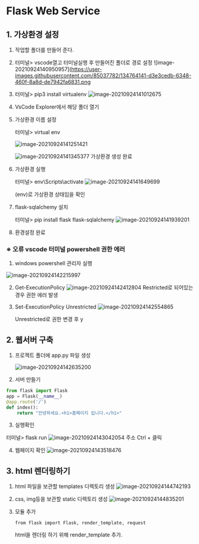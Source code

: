 # Flask Web Service

## 1. 가상환경 설정

1. 작업할 폴더를 만들어 준다.
   

2. 터미널> vscode열고 터미널실행 후 만들어진 폴더로 경로 설정
   ![image-20210924140950957](https://user-images.githubusercontent.com/85037782/134764141-d3e3cedb-6348-460f-8a8d-de7942fa6831.png

3. 터미널> pip3 install virtualenv
   ![image-20210924141012675](https://user-images.githubusercontent.com/85037782/134764152-55dafa99-fe9c-4b70-a581-d9af2ad444c7.png)

4. VsCode Explorer에서 해당 폴더 열기
   

5. 가상환경 이름 설정 

   터미널> virtual env

   ![image-20210924141251421](https://user-images.githubusercontent.com/85037782/134764166-d08e49ec-aea4-4e7e-baab-a4e6c13ef041.png)

   ![image-20210924141345377](https://user-images.githubusercontent.com/85037782/134764168-f7370712-9961-4a4e-9efd-4a30a5acfdba.png)
   가상환경 생성 완료

6. 가상환경 실행


   터미널> env\Scripts\activate
   ![image-20210924141649699](https://user-images.githubusercontent.com/85037782/134764169-57d3c5f5-8aa7-499e-9660-e7aa2580934e.png)

   (env)로 가상환경 상태임을 확인
   

7. flask-sqlalchemy 설치

   터미널> pip install flask flask-sqlalchemy
   ![image-20210924141939201](https://user-images.githubusercontent.com/85037782/134764170-20ccf3f3-fb82-4efc-a3b6-12dca4c4024a.png)

8.  환경설정 완료

   ### ※ 오류 vscode 터미널 powershell 권한 에러

   1. windows powershell 관리자 실행

   ![image-20210924142215997](https://user-images.githubusercontent.com/85037782/134764171-8313b052-25a2-458d-9e9a-0bbb81f3bf44.png)

   2. Get-ExecutionPolicy
      ![image-20210924142412804](https://user-images.githubusercontent.com/85037782/134764172-3a719e35-f4ad-4553-b800-feaec358cab4.png)
      Restricted로 되어있는경우 권한 에러 발생

   3. Set-ExecutionPolicy Unrestricted
      ![image-20210924142554865](https://user-images.githubusercontent.com/85037782/134764174-1493a75a-9a24-4725-a7dd-d2be251f8305.png)

      Unrestricted로 권한 변경 후 y

   





## 2. 웹서버 구축

1. 프로젝트 폴더에 app.py 파일 생성

   ![image-20210924142635200](https://user-images.githubusercontent.com/85037782/134764175-f7492882-4cdb-4ea9-a51c-dc6a37ec583b.png)
   

2.  서버 만들기

   ```python
   from flask import Flask
   app = Flask(__name__)
   @app.route('/')
   def index():
       return "안녕하세요.<h1>홈페이지 입니다.</h1>"
   ```

   

3.  실행확인

   터미널> flask run
   ![image-20210924143042054](https://user-images.githubusercontent.com/85037782/134764176-3fdde277-0c0c-4b89-b54d-4d118086bbb0.png)
   주소 Ctrl + 클릭

4.  웹페이지 확인
   ![image-20210924143518476](https://user-images.githubusercontent.com/85037782/134764177-505fa0b6-18ae-4c56-8cc6-e7eb0825d94a.png)





## 3. html 렌더링하기

1. html 파일을 보관할 templates 디렉토리 생성
   ![image-20210924144742193](https://user-images.githubusercontent.com/85037782/134764178-4cb00e39-6866-4e54-b8da-9ebea007e99e.png)

2. css, img등을 보관할 static 디렉토리 생성
   ![image-20210924144835201](https://user-images.githubusercontent.com/85037782/134764179-812f1cc2-f859-49b3-8591-4598dca83766.png)

3. 모듈 추가

   ```
   from flask import Flask, render_template, request
   ```

   html을 렌더링 하기 위해 render_template 추가.
